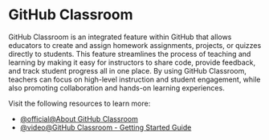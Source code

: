 # GitHub Classroom

GitHub Classroom is an integrated feature within GitHub that allows educators to create and assign homework assignments, projects, or quizzes directly to students. This feature streamlines the process of teaching and learning by making it easy for instructors to share code, provide feedback, and track student progress all in one place. By using GitHub Classroom, teachers can focus on high-level instruction and student engagement, while also promoting collaboration and hands-on learning experiences.

Visit the following resources to learn more:

- [@official@About GitHub Classroom](https://docs.github.com/en/education/manage-coursework-with-github-classroom/get-started-with-github-classroom/about-github-classroom)
- [@video@GitHub Classroom - Getting Started Guide](https://www.youtube.com/watch?v=xVVeqIDgCvM&list=PLIRjfNq867bewk3ZGV6Z7a16YDNRCpK3u)